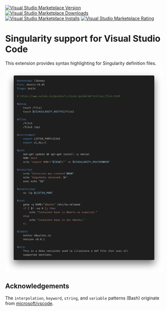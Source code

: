 [![Visual Studio Marketplace Version](https://img.shields.io/visual-studio-marketplace/v/onnovalkering.vscode-singularity)](https://marketplace.visualstudio.com/items?itemName=onnovalkering.vscode-singularity)
[![Visual Studio Marketplace Downloads](https://img.shields.io/visual-studio-marketplace/d/onnovalkering.vscode-singularity)](https://marketplace.visualstudio.com/items?itemName=onnovalkering.vscode-singularity)
[![Visual Studio Marketplace Installs](https://img.shields.io/visual-studio-marketplace/i/onnovalkering.vscode-singularity)](https://marketplace.visualstudio.com/items?itemName=onnovalkering.vscode-singularity)
[![Visual Studio Marketplace Rating](https://img.shields.io/visual-studio-marketplace/r/onnovalkering.vscode-singularity)](https://marketplace.visualstudio.com/items?itemName=onnovalkering.vscode-singularity)

# Singularity support for Visual Studio Code

This extension provides syntax highlighting for Singularity definition files.

<img src="https://raw.githubusercontent.com/onnovalkering/vscode-singularity/master/images/preview.png" alt="preview" width="900"/>

## Acknowledgements
The `interpolation`, `keyword`, `string`, and `variable` patterns (Bash) originate from [microsoft/vscode](https://github.com/microsoft/vscode).